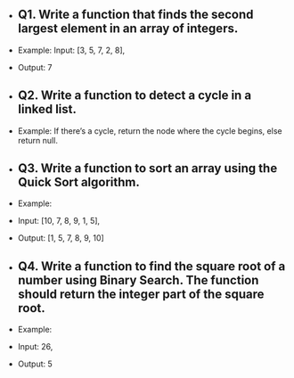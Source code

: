 - ## Q1. Write a function that finds the second largest element in an array of integers.
- Example: Input: [3, 5, 7, 2, 8],
- Output: 7

- ## Q2. Write a function to detect a cycle in a linked list.
- Example: If there’s a cycle, return the node where the cycle begins, else return null.

- ## Q3. Write a function to sort an array using the Quick Sort algorithm.
- Example:
- Input: [10, 7, 8, 9, 1, 5],
- Output: [1, 5, 7, 8, 9, 10]

- ## Q4. Write a function to find the square root of a number using Binary Search. The function should return the integer part of the square root.
- Example:
- Input: 26,
- Output: 5
